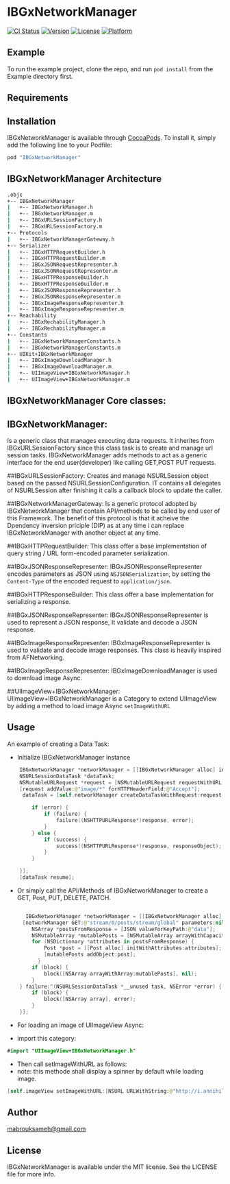 # IBGxNetworkManager

[![CI Status](http://img.shields.io/travis/isame7/IBGxNetworkManager.svg?style=flat)](https://travis-ci.org/isame7/IBGxNetworkManager)
[![Version](https://img.shields.io/cocoapods/v/IBGxNetworkManager.svg?style=flat)](http://cocoapods.org/pods/IBGxNetworkManager)
[![License](https://img.shields.io/cocoapods/l/IBGxNetworkManager.svg?style=flat)](http://cocoapods.org/pods/IBGxNetworkManager)
[![Platform](https://img.shields.io/cocoapods/p/IBGxNetworkManager.svg?style=flat)](http://cocoapods.org/pods/IBGxNetworkManager)

## Example

To run the example project, clone the repo, and run `pod install` from the Example directory first.

## Requirements

## Installation

IBGxNetworkManager is available through [CocoaPods](http://cocoapods.org). To install
it, simply add the following line to your Podfile:

```ruby
pod "IBGxNetworkManager"
```
## IBGxNetworkManager Architecture
```bash
.objc
+-- IBGxNetworkManager
|   +-- IBGxNetworkManager.h
|   +-- IBGxNetworkManager.m
|   +-- IBGxURLSessionFactory.h
|   +-- IBGxURLSessionFactory.m
+-- Protocols
|   +-- IBGxNetworkManagerGateway.h
+-- Serializer
|   +-- IBGxHTTPRequestBuilder.h
|   +-- IBGxHTTPRequestBuilder.m
|   +-- IBGxJSONRequestRepresenter.h
|   +-- IBGxJSONRequestRepresenter.m
|   +-- IBGxHTTPResponseBuilder.h
|   +-- IBGxHTTPResponseBuilder.m
|   +-- IBGxJSONResponseRepresenter.h
|   +-- IBGxJSONResponseRepresenter.m
|   +-- IBGxImageResponseRepresenter.h
|   +-- IBGxImageResponseRepresenter.m
+-- Reachability
|   +-- IBGxRechabilityManager.h
|   +-- IBGxRechabilityManager.m
+-- Constants
|   +-- IBGxNetworkManagerConstants.h
|   +-- IBGxNetworkManagerConstants.m
+-- UIKit+IBGxNetworkManager
|   +-- IBGxImageDownloadManager.h
|   +-- IBGxImageDownloadManager.m
|   +-- UIImageView+IBGxNetworkManager.h
|   +-- UIImageView+IBGxNetworkManager.m
```
## IBGxNetworkManager Core classes:

## IBGxNetworkManager:
Is a generic class that manages executing data requests. It inherites from IBGxURLSessionFactory since this class task is to create and manage url session tasks. IBGxNetworkManager adds methods to act as a generic interface for the end user(developer) like calling GET,POST PUT requests.

##IBGxURLSessionFactory:
Creates and manage NSURLSession object based on the passed NSURLSessionConfiguration. IT contains all delegates of NSURLSession after finishing it calls a callback block to update the caller.

##IBGxNetworkManagerGateway:
Is a generic protocol adopted by IBGxNetworkManager that contain API/methods to be called by end user of this Framework. The benefit of this protocol is that it acheive the Dpendency inversion priciple (DIP) as at any time i can replace IBGxNetworkManager with another object at any time. 

##IBGxHTTPRequestBuilder:
This class offer a base implementation of query string / URL form-encoded parameter serialization. 

##IBGxJSONResponseRepresenter:
IBGxJSONResponseRepresenter encodes parameters as JSON using `NSJSONSerialization`, by setting the `Content-Type` of the encoded request to `application/json`.

##IBGxHTTPResponseBuilder:
This class offer a base implementation for serializing a response.

##IBGxJSONResponseRepresenter:
 IBGxJSONResponseRepresenter is used to represent a JSON response, It validate and decode a JSON response.

##IBGxImageResponseRepresenter:
IBGxImageResponseRepresenter is used to validate and decode image responses. This class is heavily inspired from AFNetworking.

##IBGxImageResponseRepresenter:
IBGxImageDownloadManager is used to download image Async.

##UIImageView+IBGxNetworkManager:
UIImageView+IBGxNetworkManager is a Category to extend UIImageView by adding a method to load image Async `setImageWithURL`


Usage
-----
An example of creating a Data Task:

- Initialize IBGxNetworkManager instance

```swift
    IBGxNetworkManager *networkManager = [[IBGxNetworkManager alloc] initWithSessionConfiguration:defaultConfiguration];
    NSURLSessionDataTask *dataTask;
    NSMutableURLRequest *request = [NSMutableURLRequest requestWithURL:url];
    [request addValue:@"image/*" forHTTPHeaderField:@"Accept"];
     dataTask = [self.networkManager createDataTaskWithRequest:request completionHandler:^(NSURLResponse * _Nonnull response, id  _Nullable responseObject, NSError * _Nullable error) {

        if (error) {
            if (failure) {
                failure((NSHTTPURLResponse*)response, error);
            }
        } else {
            if (success) {
                success((NSHTTPURLResponse*)response, responseObject);
            }
        }

    }];
    [dataTask resume];
```


- Or simply call the API/Methods of IBGxNetworkManager to create a GET, Post, PUT, DELETE, PATCH.

```swift

      IBGxNetworkManager *networkManager = [[IBGxNetworkManager alloc] initWithSessionConfiguration:defaultConfiguration];
     [networkManager GET:@"stream/0/posts/stream/global" parameters:nil success:^(NSURLSessionDataTask * __unused task, id JSON) {
        NSArray *postsFromResponse = [JSON valueForKeyPath:@"data"];
        NSMutableArray *mutablePosts = [NSMutableArray arrayWithCapacity:[postsFromResponse count]];
        for (NSDictionary *attributes in postsFromResponse) {
            Post *post = [[Post alloc] initWithAttributes:attributes];
            [mutablePosts addObject:post];
          }
        if (block) {
            block([NSArray arrayWithArray:mutablePosts], nil);
        }
    } failure:^(NSURLSessionDataTask *__unused task, NSError *error) {
        if (block) {
            block([NSArray array], error);
        }
    }];
```

- For loading an image of UIImageView Async:

- import this category:

```swift
#import "UIImageView+IBGxNetworkManager.h"
``` 

 - Then call setImageWithURL as follows:
 - note: this methode shall display a spinner by default while loading image.


```swift
[self.imageView setImageWithURL:[NSURL URLWithString:@"http://i.annihil.us/u/prod/marvel/i/mg/3/20/5232158de5b16.jpg"]];
```

## Author

mabrouksameh@gmail.com

## License

IBGxNetworkManager is available under the MIT license. See the LICENSE file for more info.
